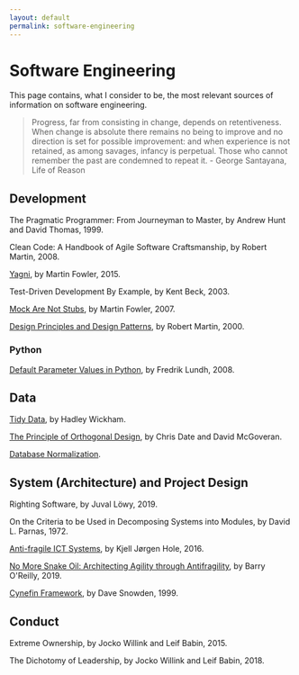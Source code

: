```yaml
---
layout: default
permalink: software-engineering
---
```


# Software Engineering

This page contains, what I consider to be, the most relevant sources of information on software engineering.

> Progress, far from consisting in change, depends on retentiveness. When change is absolute there remains no being to improve and no direction is set for possible improvement: and when experience is not retained, as among savages, infancy is perpetual. Those who cannot remember the past are condemned to repeat it. - George Santayana, Life of Reason

## Development

The Pragmatic Programmer: From Journeyman to Master, by Andrew Hunt and David Thomas, 1999.

Clean Code: A Handbook of Agile Software Craftsmanship, by Robert Martin, 2008.

[Yagni](https://martinfowler.com/bliki/Yagni.html), by Martin Fowler, 2015.

Test-Driven Development By Example, by Kent Beck, 2003.

[Mock Are Not Stubs](https://martinfowler.com/articles/mocksArentStubs.html), by Martin Fowler, 2007.

[Design Principles and Design Patterns](https://fi.ort.edu.uy/innovaportal/file/2032/1/design_principles.pdf), by Robert Martin, 2000.

### Python

[Default Parameter Values in Python](http://effbot.org/zone/default-values.htm), by Fredrik Lundh, 2008.

## Data

[Tidy Data](https://vita.had.co.nz/papers/tidy-data.pdf), by Hadley Wickham.

[The Principle of Orthogonal Design](https://web.archive.org/web/20100224075429/http://www.dbdebunk.com/page/page/622331.htm), by Chris Date and David McGoveran.

[Database Normalization](https://en.wikipedia.org/wiki/Database_normalization#Normal_forms).

## System (Architecture) and Project Design

Righting Software, by Juval Löwy, 2019.

On the Criteria to be Used in Decomposing Systems into Modules, by David L. Parnas, 1972.

[Anti-fragile ICT Systems](https://link.springer.com/book/10.1007%2F978-3-319-30070-2), by Kjell Jørgen Hole, 2016.

[No More Snake Oil: Architecting Agility through Antifragility](https://www.sciencedirect.com/science/article/pii/S1877050919305861), by Barry O'Reilly, 2019.

[Cynefin Framework](https://en.wikipedia.org/wiki/Cynefin_framework), by Dave Snowden, 1999.

## Conduct

Extreme Ownership, by Jocko Willink and Leif Babin, 2015.

The Dichotomy of Leadership, by Jocko Willink and Leif Babin, 2018.
